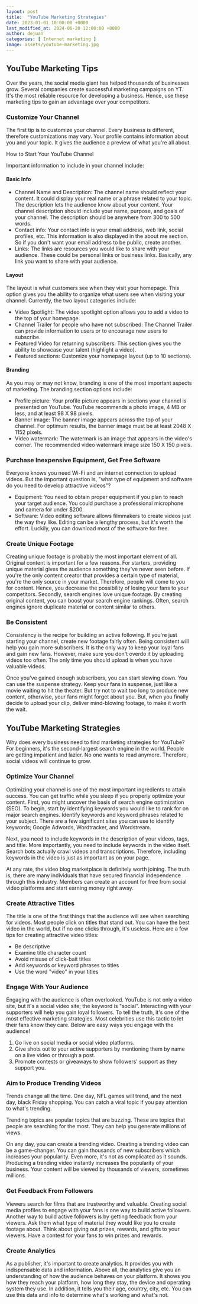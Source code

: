 ```yaml
---
layout: post
title:  "YouTube Marketing Strategies"
date: 2023-01-01 10:00:00 +0000
last_modified_at: 2024-06-20 12:00:00 +0000
author: dejuan
categories: [ Internet marketing ]
image: assets/youtube-marketing.jpg
---
```


## YouTube Marketing Tips

Over the years, the social media giant has helped thousands of businesses grow. Several companies create successful marketing campaigns on YT. It's the most reliable resource for developing a business. Hence, use these marketing tips to gain an advantage over your competitors.

### Customize Your Channel

The first tip is to customize your channel. Every business is different, therefore customizations may vary. Your profile contains information about you and your topic. It gives the audience a preview of what you're all about.

How to Start Your YouTube Channel

Important information to include in your channel include:

#### Basic Info

* Channel Name and Description: The channel name should reflect your content. It could display your real name or a phrase related to your topic. The description lets the audience know about your content. Your channel description should include your name, purpose, and goals of your channel. The description should be anywhere from 300 to 500 words.
* Contact info: Your contact info is your email address, web link, social profiles, etc. This information is also displayed in the about me section. So if you don't want your email address to be public, create another.
* Links: The links are resources you would like to share with your audience. These could be personal links or business links. Basically, any link you want to share with your audience.

#### Layout

The layout is what customers see when they visit your homepage. This option gives you the ability to organize what users see when visiting your channel. Currently, the two layout categories include:

* Video Spotlight: The video spotlight option allows you to add a video to the top of your homepage.
* Channel Trailer for people who have not subscribed: The Channel Trailer can provide information to users or to encourage new users to subscribe.
* Featured Video for returning subscribers: This section gives you the ability to showcase your talent (highlight a video).
* Featured sections: Customize your homepage layout (up to 10 sections).

#### Branding

As you may or may not know, branding is one of the most important aspects of marketing. The branding section options include:

* Profile picture: Your profile picture appears in sections your channel is presented on YouTube. YouTube recommends a photo image, 4 MB or less, and at least 98 X 98 pixels.
* Banner image: The banner image appears across the top of your channel. For optimum results, the banner image must be at least 2048 X 1152 pixels.
* Video watermark: The watermark is an image that appears in the video's corner. The recommended video watermark image size 150 X 150 pixels.

### Purchase Inexpensive Equipment, Get Free Software

Everyone knows you need Wi-Fi and an internet connection to upload videos. But the important question is, "what type of equipment and software do you need to develop attractive videos"?

* Equipment: You need to obtain proper equipment if you plan to reach your target audience. You could purchase a professional microphone and camera for under $200.
* Software: Video editing software allows filmmakers to create videos just the way they like. Editing can be a lengthy process, but it's worth the effort. Luckily, you can download most of the software for free.

### Create Unique Footage

Creating unique footage is probably the most important element of all. Original content is important for a few reasons. For starters, providing unique material gives the audience something they've never seen before. If you're the only content creator that provides a certain type of material, you're the only source in your market. Therefore, people will come to you for content. Hence, you decrease the possibility of losing your fans to your competitors. Secondly, search engines love unique footage. By creating original content, you can boost your search engine rankings. Often, search engines ignore duplicate material or content similar to others.

### Be Consistent

Consistency is the recipe for building an active following. If you're just starting your channel, create new footage fairly often. Being consistent will help you gain more subscribers. It is the only way to keep your loyal fans and gain new fans. However, make sure you don't overdo it by uploading videos too often. The only time you should upload is when you have valuable videos.

Once you've gained enough subscribers, you can start slowing down. You can use the suspense strategy. Keep your fans in suspense, just like a movie waiting to hit the theater. But try not to wait too long to produce new content, otherwise, your fans might forget about you. But, when you finally decide to upload your clip, deliver mind-blowing footage, to make it worth the wait.

## YouTube Marketing Strategies

Why does every business need to find marketing strategies for YouTube? For beginners, it's the second-largest search engine in the world. People are getting impatient and lazier. No one wants to read anymore. Therefore, social videos will continue to grow.

### Optimize Your Channel

Optimizing your channel is one of the most important ingredients to attain success. You can get traffic while you sleep if you properly optimize your content. First, you might uncover the basis of search engine optimization (SEO). To begin, start by identifying keywords you would like to rank for on major search engines. Identify keywords and keyword phrases related to your subject. There are a few significant sites you can use to identify keywords; Google Adwords, Wordtracker, and Wordstream.

Next, you need to include keywords in the description of your videos, tags, and title. More importantly, you need to include keywords in the video itself. Search bots actually crawl videos and transcriptions. Therefore, including keywords in the video is just as important as on your page.

At any rate, the video blog marketplace is definitely worth joining. The truth is, there are many individuals that have secured financial independence through this industry. Members can create an account for free from social video platforms and start earning money right away.

### Create Attractive Titles

The title is one of the first things that the audience will see when searching for videos. Most people click on titles that stand out. You can have the best video in the world, but if no one clicks through, it's useless. Here are a few tips for creating attractive video titles:

* Be descriptive
* Examine title character count
* Avoid misuse of click-bait titles
* Add keywords or keyword phrases to titles
* Use the word "video" in your titles

### Engage With Your Audience

Engaging with the audience is often overlooked. YouTube is not only a video site, but it's a social video site; the keyword is "social". Interacting with your supporters will help you gain loyal followers. To tell the truth, it's
one of the most effective marketing strategies. Most celebrities use this tactic to let their fans know they care. Below are easy ways you engage with the audience!

1. Go live on social media or social video platforms.
2. Give shots out to your active supporters by mentioning them by name on a live video or through a post.
3. Promote contests or giveaways to show followers' support as they support you.

### Aim to Produce Trending Videos

Trends change all the time. One day, NFL games will trend, and the next day, black Friday shopping. You can catch a viral topic if you pay attention to what's trending.

Trending topics are popular topics that are buzzing. These are topics that people are searching for the most. They can help you generate millions of views.

On any day, you can create a trending video. Creating a trending video can be a game-changer. You can gain thousands of new subscribers which increases your popularity. Even more, it's not as complicated as it sounds. Producing a trending video instantly increases the popularity of your business. Your content will be viewed by thousands of viewers, sometimes millions.

### Get Feedback From Followers

Viewers search for films that are trustworthy and valuable. Creating social media profiles to engage with your fans is one way to build active followers. Another way to build active followers is by getting feedback from your viewers. Ask them what type of material they would like you to create footage about. Think about giving out prizes, rewards, and gifts to your viewers. Have a contest for your fans to win prizes and rewards.

### Create Analytics

As a publisher, it's important to create analytics. It provides you with indispensable data and information. Above all, the analytics give you an understanding of how the audience behaves on your platform. It shows you how they reach your platform, how long they stay, the device and operating system they use. In addition, it tells you their age, country, city, etc. You can use this data and info to determine what's working and what's not.

